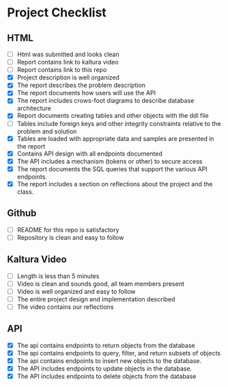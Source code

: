 # Project Checklist

## HTML
- [ ] Html was submitted and looks clean
- [ ] Report contains link to kaltura video
- [ ] Report contains link to this repo
- [X] Project description is well organized
- [X] The report describes the problem description
- [X] The report documents how users will use the API
- [X] The report includes crows-foot diagrams to describe database architecture
- [X] Report documents creating tables and other objects with the ddl file
- [ ] Tables include foreign keys and other integrity constraints relative to the problem and solution
- [X] Tables are loaded with appropriate data and samples are presented in the report
- [X] Contains API design with all endpoints documented
- [X] The API includes a mechanism (tokens or other) to secure access
- [X] The report documents the SQL queries that support the various API endpoints.
- [X] The report includes a section on reflections about the project and the class.

## Github
- [ ] README for this repo is satisfactory
- [ ] Repository is clean and easy to follow

## Kaltura Video
- [ ] Length is less than 5 minutes
- [ ] Video is clean and sounds good, all team members present
- [ ] Video is well organized and easy to follow
- [ ] The entire project design and implementation described
- [ ] The video contains our reflections

## API
- [X] The api contains endpoints to return objects from the database
- [X] The api contains endpoints to query, filter, and return subsets of objects
- [X] The api contains endpoints to insert new objects to the database.
- [X] The API includes endpoints to update objects in the database.
- [X] The API includes endpoints to delete objects from the database
